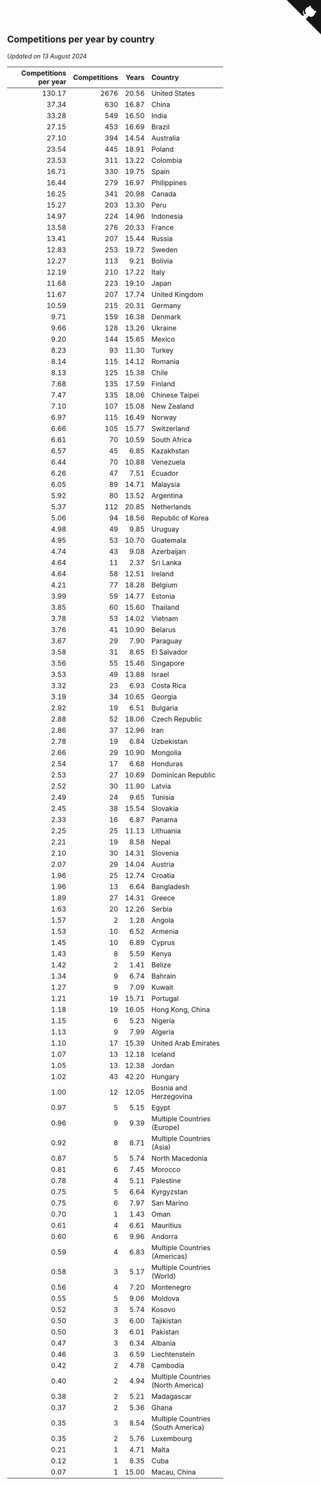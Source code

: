 ## Competitions per year by country

*Updated on 13 August 2024*

| Competitions per year | Competitions | Years | Country |
| ---: | ---: | ---: | :--- |
| 130.17 | 2676 | 20.56 | United States |
| 37.34 | 630 | 16.87 | China |
| 33.28 | 549 | 16.50 | India |
| 27.15 | 453 | 16.69 | Brazil |
| 27.10 | 394 | 14.54 | Australia |
| 23.54 | 445 | 18.91 | Poland |
| 23.53 | 311 | 13.22 | Colombia |
| 16.71 | 330 | 19.75 | Spain |
| 16.44 | 279 | 16.97 | Philippines |
| 16.25 | 341 | 20.98 | Canada |
| 15.27 | 203 | 13.30 | Peru |
| 14.97 | 224 | 14.96 | Indonesia |
| 13.58 | 276 | 20.33 | France |
| 13.41 | 207 | 15.44 | Russia |
| 12.83 | 253 | 19.72 | Sweden |
| 12.27 | 113 | 9.21 | Bolivia |
| 12.19 | 210 | 17.22 | Italy |
| 11.68 | 223 | 19.10 | Japan |
| 11.67 | 207 | 17.74 | United Kingdom |
| 10.59 | 215 | 20.31 | Germany |
| 9.71 | 159 | 16.38 | Denmark |
| 9.66 | 128 | 13.26 | Ukraine |
| 9.20 | 144 | 15.65 | Mexico |
| 8.23 | 93 | 11.30 | Turkey |
| 8.14 | 115 | 14.12 | Romania |
| 8.13 | 125 | 15.38 | Chile |
| 7.68 | 135 | 17.59 | Finland |
| 7.47 | 135 | 18.06 | Chinese Taipei |
| 7.10 | 107 | 15.08 | New Zealand |
| 6.97 | 115 | 16.49 | Norway |
| 6.66 | 105 | 15.77 | Switzerland |
| 6.61 | 70 | 10.59 | South Africa |
| 6.57 | 45 | 6.85 | Kazakhstan |
| 6.44 | 70 | 10.88 | Venezuela |
| 6.26 | 47 | 7.51 | Ecuador |
| 6.05 | 89 | 14.71 | Malaysia |
| 5.92 | 80 | 13.52 | Argentina |
| 5.37 | 112 | 20.85 | Netherlands |
| 5.06 | 94 | 18.56 | Republic of Korea |
| 4.98 | 49 | 9.85 | Uruguay |
| 4.95 | 53 | 10.70 | Guatemala |
| 4.74 | 43 | 9.08 | Azerbaijan |
| 4.64 | 11 | 2.37 | Sri Lanka |
| 4.64 | 58 | 12.51 | Ireland |
| 4.21 | 77 | 18.28 | Belgium |
| 3.99 | 59 | 14.77 | Estonia |
| 3.85 | 60 | 15.60 | Thailand |
| 3.78 | 53 | 14.02 | Vietnam |
| 3.76 | 41 | 10.90 | Belarus |
| 3.67 | 29 | 7.90 | Paraguay |
| 3.58 | 31 | 8.65 | El Salvador |
| 3.56 | 55 | 15.46 | Singapore |
| 3.53 | 49 | 13.88 | Israel |
| 3.32 | 23 | 6.93 | Costa Rica |
| 3.19 | 34 | 10.65 | Georgia |
| 2.92 | 19 | 6.51 | Bulgaria |
| 2.88 | 52 | 18.06 | Czech Republic |
| 2.86 | 37 | 12.96 | Iran |
| 2.78 | 19 | 6.84 | Uzbekistan |
| 2.66 | 29 | 10.90 | Mongolia |
| 2.54 | 17 | 6.68 | Honduras |
| 2.53 | 27 | 10.69 | Dominican Republic |
| 2.52 | 30 | 11.90 | Latvia |
| 2.49 | 24 | 9.65 | Tunisia |
| 2.45 | 38 | 15.54 | Slovakia |
| 2.33 | 16 | 6.87 | Panama |
| 2.25 | 25 | 11.13 | Lithuania |
| 2.21 | 19 | 8.58 | Nepal |
| 2.10 | 30 | 14.31 | Slovenia |
| 2.07 | 29 | 14.04 | Austria |
| 1.96 | 25 | 12.74 | Croatia |
| 1.96 | 13 | 6.64 | Bangladesh |
| 1.89 | 27 | 14.31 | Greece |
| 1.63 | 20 | 12.26 | Serbia |
| 1.57 | 2 | 1.28 | Angola |
| 1.53 | 10 | 6.52 | Armenia |
| 1.45 | 10 | 6.89 | Cyprus |
| 1.43 | 8 | 5.59 | Kenya |
| 1.42 | 2 | 1.41 | Belize |
| 1.34 | 9 | 6.74 | Bahrain |
| 1.27 | 9 | 7.09 | Kuwait |
| 1.21 | 19 | 15.71 | Portugal |
| 1.18 | 19 | 16.05 | Hong Kong, China |
| 1.15 | 6 | 5.23 | Nigeria |
| 1.13 | 9 | 7.99 | Algeria |
| 1.10 | 17 | 15.39 | United Arab Emirates |
| 1.07 | 13 | 12.18 | Iceland |
| 1.05 | 13 | 12.38 | Jordan |
| 1.02 | 43 | 42.20 | Hungary |
| 1.00 | 12 | 12.05 | Bosnia and Herzegovina |
| 0.97 | 5 | 5.15 | Egypt |
| 0.96 | 9 | 9.39 | Multiple Countries (Europe) |
| 0.92 | 8 | 8.71 | Multiple Countries (Asia) |
| 0.87 | 5 | 5.74 | North Macedonia |
| 0.81 | 6 | 7.45 | Morocco |
| 0.78 | 4 | 5.11 | Palestine |
| 0.75 | 5 | 6.64 | Kyrgyzstan |
| 0.75 | 6 | 7.97 | San Marino |
| 0.70 | 1 | 1.43 | Oman |
| 0.61 | 4 | 6.61 | Mauritius |
| 0.60 | 6 | 9.96 | Andorra |
| 0.59 | 4 | 6.83 | Multiple Countries (Americas) |
| 0.58 | 3 | 5.17 | Multiple Countries (World) |
| 0.56 | 4 | 7.20 | Montenegro |
| 0.55 | 5 | 9.06 | Moldova |
| 0.52 | 3 | 5.74 | Kosovo |
| 0.50 | 3 | 6.00 | Tajikistan |
| 0.50 | 3 | 6.01 | Pakistan |
| 0.47 | 3 | 6.34 | Albania |
| 0.46 | 3 | 6.59 | Liechtenstein |
| 0.42 | 2 | 4.78 | Cambodia |
| 0.40 | 2 | 4.94 | Multiple Countries (North America) |
| 0.38 | 2 | 5.21 | Madagascar |
| 0.37 | 2 | 5.36 | Ghana |
| 0.35 | 3 | 8.54 | Multiple Countries (South America) |
| 0.35 | 2 | 5.76 | Luxembourg |
| 0.21 | 1 | 4.71 | Malta |
| 0.12 | 1 | 8.35 | Cuba |
| 0.07 | 1 | 15.00 | Macau, China |


<a href="https://github.com/jonatanklosko/wca_statistics" class="github-corner" aria-label="View source on Github"><svg width="80" height="80" viewBox="0 0 250 250" style="fill:#151513; color:#fff; position: absolute; top: 0; border: 0; right: 0;" aria-hidden="true"><path d="M0,0 L115,115 L130,115 L142,142 L250,250 L250,0 Z"></path><path d="M128.3,109.0 C113.8,99.7 119.0,89.6 119.0,89.6 C122.0,82.7 120.5,78.6 120.5,78.6 C119.2,72.0 123.4,76.3 123.4,76.3 C127.3,80.9 125.5,87.3 125.5,87.3 C122.9,97.6 130.6,101.9 134.4,103.2" fill="currentColor" style="transform-origin: 130px 106px;" class="octo-arm"></path><path d="M115.0,115.0 C114.9,115.1 118.7,116.5 119.8,115.4 L133.7,101.6 C136.9,99.2 139.9,98.4 142.2,98.6 C133.8,88.0 127.5,74.4 143.8,58.0 C148.5,53.4 154.0,51.2 159.7,51.0 C160.3,49.4 163.2,43.6 171.4,40.1 C171.4,40.1 176.1,42.5 178.8,56.2 C183.1,58.6 187.2,61.8 190.9,65.4 C194.5,69.0 197.7,73.2 200.1,77.6 C213.8,80.2 216.3,84.9 216.3,84.9 C212.7,93.1 206.9,96.0 205.4,96.6 C205.1,102.4 203.0,107.8 198.3,112.5 C181.9,128.9 168.3,122.5 157.7,114.1 C157.9,116.9 156.7,120.9 152.7,124.9 L141.0,136.5 C139.8,137.7 141.6,141.9 141.8,141.8 Z" fill="currentColor" class="octo-body"></path></svg></a><style>.github-corner:hover .octo-arm{animation:octocat-wave 560ms ease-in-out}@keyframes octocat-wave{0%,100%{transform:rotate(0)}20%,60%{transform:rotate(-25deg)}40%,80%{transform:rotate(10deg)}}@media (max-width:500px){.github-corner:hover .octo-arm{animation:none}.github-corner .octo-arm{animation:octocat-wave 560ms ease-in-out}}</style>
